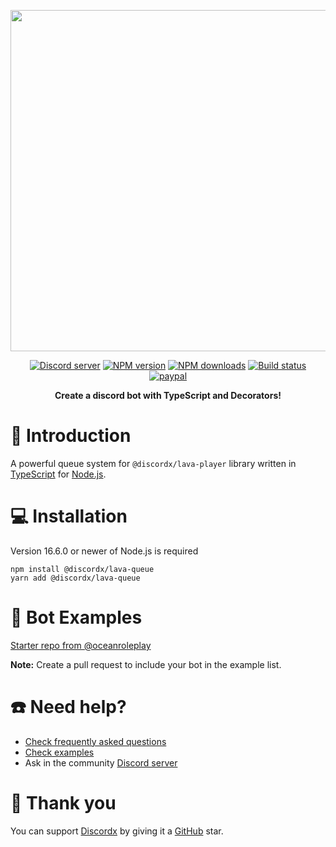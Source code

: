 <div>
  <p align="center">
    <a href="https://discord-ts.js.org" target="_blank" rel="nofollow">
      <img src="https://discord-ts.js.org/discord-ts.svg" width="546" />
    </a>
  </p>
  <p align="center">
    <a href="https://discord-ts.js.org/discord"
      ><img
        src="https://img.shields.io/discord/874802018361950248?color=5865F2&logo=discord&logoColor=white"
        alt="Discord server"
    /></a>
    <a href="https://www.npmjs.com/package/@discordx/lava-queue"
      ><img
        src="https://img.shields.io/npm/v/@discordx/lava-queue.svg?maxAge=3600"
        alt="NPM version"
    /></a>
    <a href="https://www.npmjs.com/package/@discordx/lava-queue"
      ><img
        src="https://img.shields.io/npm/dt/@discordx/lava-queue.svg?maxAge=3600"
        alt="NPM downloads"
    /></a>
    <a href="https://github.com/oceanroleplay/discord.ts/actions"
      ><img
        src="https://github.com/oceanroleplay/discord.ts/workflows/Build/badge.svg"
        alt="Build status"
    /></a>
    <a href="https://www.paypal.me/vijayxmeena"
      ><img
        src="https://img.shields.io/badge/donate-paypal-F96854.svg"
        alt="paypal"
    /></a>
  </p>
  <p align="center">
    <b> Create a discord bot with TypeScript and Decorators! </b>
  </p>
</div>

# 📖 Introduction

A powerful queue system for `@discordx/lava-player` library written in [TypeScript](https://www.typescriptlang.org) for [Node.js](https://nodejs.org).

# 💻 Installation

Version 16.6.0 or newer of Node.js is required

```
npm install @discordx/lava-queue
yarn add @discordx/lava-queue
```

# 🤖 Bot Examples

[Starter repo from @oceanroleplay](https://github.com/oceanroleplay/discord-lavalink-music-bot/)

**Note:** Create a pull request to include your bot in the example list.

# ☎️ Need help?

- [Check frequently asked questions](https://discord-ts.js.org/docs/faq)
- [Check examples](https://github.com/oceanroleplay/discord.ts/tree/main/packages/discordx/examples)
- Ask in the community [Discord server](https://discord-ts.js.org/discord)

# 💖 Thank you

You can support [Discordx](https://www.npmjs.com/package/discordx) by giving it a [GitHub](https://github.com/oceanroleplay/discord.ts) star.
